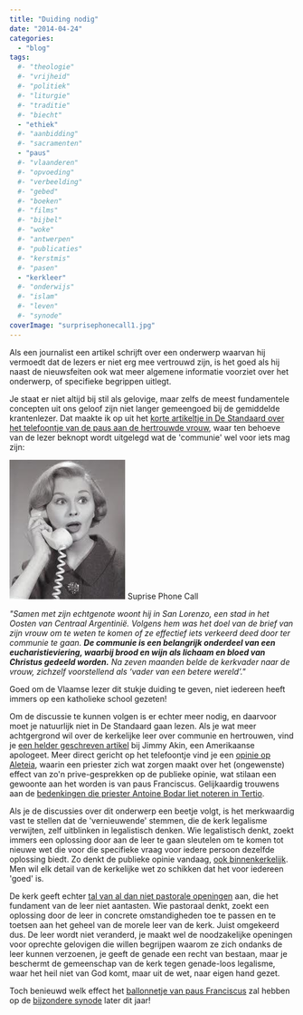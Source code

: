 ```yaml
---
title: "Duiding nodig"
date: "2014-04-24"
categories: 
  - "blog"
tags:
  #- "theologie"
  #- "vrijheid"
  #- "politiek"
  #- "liturgie"
  #- "traditie"
  #- "biecht"
  - "ethiek"
  #- "aanbidding"
  #- "sacramenten"
  - "paus"
  #- "vlaanderen"
  #- "opvoeding"
  #- "verbeelding"
  #- "gebed"
  #- "boeken"
  #- "films"
  #- "bijbel"
  #- "woke"
  #- "antwerpen"
  #- "publicaties"
  #- "kerstmis"
  #- "pasen"
  - "kerkleer"
  #- "onderwijs"
  #- "islam"
  #- "leven"
  #- "synode"
coverImage: "surprisephonecall1.jpg"
---
```


Als een journalist een artikel schrijft over een onderwerp waarvan hij vermoedt dat de lezers er niet erg mee vertrouwd zijn, is het goed als hij naast de nieuwsfeiten ook wat meer algemene informatie voorziet over het onderwerp, of specifieke begrippen uitlegt.

Je staat er niet altijd bij stil als gelovige, maar zelfs de meest fundamentele concepten uit ons geloof zijn niet langer gemeengoed bij de gemiddelde krantenlezer. Dat maakte ik op uit het [korte artikeltje in De Standaard over het telefoontje van de paus aan de hertrouwde vrouw](http://www.standaard.be/cnt/dmf20140423_01078193), waar ten behoeve van de lezer beknopt wordt uitgelegd wat de 'communie' wel voor iets mag zijn:

![Suprise Phone Call](images/surprisephonecall1.jpg) Suprise Phone Call

_"Samen met zijn echtgenote woont hij in San Lorenzo, een stad in het Oosten van Centraal Argentinië. Volgens hem was het doel van de brief van zijn vrouw om te weten te komen of ze effectief iets verkeerd deed door ter communie te gaan._ **_De communie is een belangrijk onderdeel van een eucharistieviering, waarbij brood en wijn als lichaam en bloed van Christus gedeeld worden._** _Na zeven maanden belde de kerkvader naar de vrouw, zichzelf voorstellend als ‘vader van een betere wereld’."_

Goed om de Vlaamse lezer dit stukje duiding te geven, niet iedereen heeft immers op een katholieke school gezeten!

Om de discussie te kunnen volgen is er echter meer nodig, en daarvoor moet je natuurlijk niet in De Standaard gaan lezen. Als je wat meer achtgergrond wil over de kerkelijke leer over communie en hertrouwen, vind je [een helder geschreven artikel](http://www.ncregister.com/blog/jimmy-akin/is-pope-francis-going-to-let-the-divorced-and-remarried-receive-communion) bij Jimmy Akin, een Amerikaanse apologeet. Meer direct gericht op het telefoontje vind je een [opinie op Aleteia](http://aleteia.org/2014/04/24/did-pope-francis-just-endorse-communion-for-the-divorced-and-remarried/), waarin een priester zich wat zorgen maakt over het (ongewenste) effect van zo'n prive-gesprekken op de publieke opinie, wat stilaan een gewoonte aan het worden is van paus Franciscus. Gelijkaardig trouwens aan de [bedenkingen die priester Antoine Bodar liet noteren in Tertio](http://www.tertio.be/sitepages/index.php?page=archief&id=3802).

Als je de discussies over dit onderwerp een beetje volgt, is het merkwaardig vast te stellen dat de 'vernieuwende' stemmen, die de kerk legalisme verwijten, zelf uitblinken in legalistisch denken. Wie legalistisch denkt, zoekt immers een oplossing door aan de leer te gaan sleutelen om te komen tot nieuwe wet die voor die specifieke vraag voor iedere persoon dezelfde oplossing biedt. Zo denkt de publieke opinie vandaag, [ook binnenkerkelijk](http://theo.kuleuven.be/enquete-geloof-gezin/tertio-730.pdf). Men wil elk detail van de kerkelijke wet zo schikken dat het voor iedereen 'goed' is.

De kerk geeft echter [tal van al dan niet pastorale openingen](http://aleteia.org/2014/04/24/did-pope-francis-just-endorse-communion-for-the-divorced-and-remarried/) aan, die het fundament van de leer niet aantasten. Wie pastoraal denkt, zoekt een oplossing door de leer in concrete omstandigheden toe te passen en te toetsen aan het geheel van de morele leer van de kerk. Juist omgekeerd dus. De leer wordt niet veranderd, je maakt wel de noodzakelijke openingen voor oprechte gelovigen die willen begrijpen waarom ze zich ondanks de leer kunnen verzoenen, je geeft de genade een recht van bestaan, maar je beschermt de gemeenschap van de kerk tegen genade-loos legalisme, waar het heil niet van God komt, maar uit de wet, naar eigen hand gezet.

Toch benieuwd welk effect het [ballonnetje van paus Franciscus](http://broodjepaap.nl/2014/04/24/breaking-paus-strooit-met-hosties/) zal hebben op de [bijzondere synode](http://www.familiam.org/) later dit jaar!
